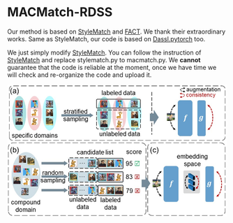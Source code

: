 # MACMatch-RDSS
Our method is based on [StyleMatch](https://github.com/KaiyangZhou/ssdg-benchmark) and [FACT](https://github.com/MediaBrain-SJTU/FACT). We thank their extraordinary works. Same as StyleMatch, our code is based on [Dassl.pytorch](https://github.com/KaiyangZhou/Dassl.pytorch) too.

We just simply modify [StyleMatch](https://github.com/KaiyangZhou/ssdg-benchmark). You can follow the instruction of [StyleMatch](https://github.com/KaiyangZhou/ssdg-benchmark) and replace stylematch.py to macmatch.py. We **cannot** guarantee that the code is reliable at the moment, once we have time we will check and re-organize the code and upload it.

![MACMatch](/macmatch.jpg "MACMatch")
